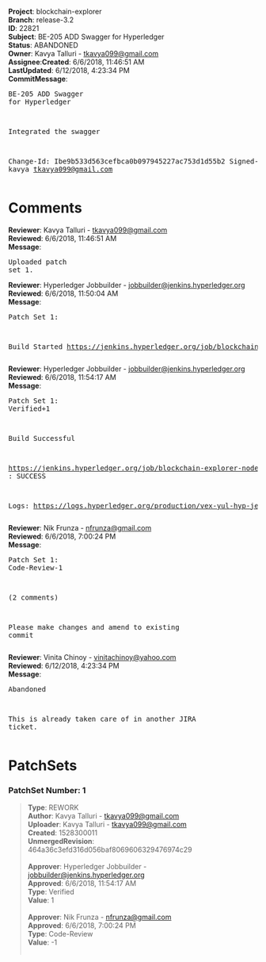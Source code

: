 <strong>Project</strong>: blockchain-explorer</br><strong>Branch</strong>: release-3.2<br><strong>ID</strong>: 22821<br><strong>Subject</strong>: BE-205 ADD Swagger for Hyperledger<br><strong>Status</strong>: ABANDONED<br><strong>Owner</strong>: Kavya Talluri - tkavya099@gmail.com<br><strong>Assignee</strong>:<strong>Created</strong>: 6/6/2018, 11:46:51 AM<br><strong>LastUpdated</strong>: 6/12/2018, 4:23:34 PM<br><strong>CommitMessage</strong>:<br><pre>BE-205 ADD Swagger for Hyperledger

Integrated the swagger

Change-Id: Ibe9b533d563cefbca0b097945227ac753d1d55b2
Signed-off-by: kavya <tkavya099@gmail.com>
</pre><h1>Comments</h1><strong>Reviewer</strong>: Kavya Talluri - tkavya099@gmail.com<br><strong>Reviewed</strong>: 6/6/2018, 11:46:51 AM<br><strong>Message</strong>: <pre>Uploaded patch set 1.</pre><strong>Reviewer</strong>: Hyperledger Jobbuilder - jobbuilder@jenkins.hyperledger.org<br><strong>Reviewed</strong>: 6/6/2018, 11:50:04 AM<br><strong>Message</strong>: <pre>Patch Set 1:

Build Started https://jenkins.hyperledger.org/job/blockchain-explorer-node6-verify-x86_64/148/</pre><strong>Reviewer</strong>: Hyperledger Jobbuilder - jobbuilder@jenkins.hyperledger.org<br><strong>Reviewed</strong>: 6/6/2018, 11:54:17 AM<br><strong>Message</strong>: <pre>Patch Set 1: Verified+1

Build Successful 

https://jenkins.hyperledger.org/job/blockchain-explorer-node6-verify-x86_64/148/ : SUCCESS

Logs: https://logs.hyperledger.org/production/vex-yul-hyp-jenkins-3/blockchain-explorer-node6-verify-x86_64/148</pre><strong>Reviewer</strong>: Nik Frunza - nfrunza@gmail.com<br><strong>Reviewed</strong>: 6/6/2018, 7:00:24 PM<br><strong>Message</strong>: <pre>Patch Set 1: Code-Review-1

(2 comments)

Please make changes and amend to existing commit</pre><strong>Reviewer</strong>: Vinita Chinoy - vinitachinoy@yahoo.com<br><strong>Reviewed</strong>: 6/12/2018, 4:23:34 PM<br><strong>Message</strong>: <pre>Abandoned

This is already taken care of in another JIRA ticket.</pre><h1>PatchSets</h1><h3>PatchSet Number: 1</h3><blockquote><strong>Type</strong>: REWORK<br><strong>Author</strong>: Kavya Talluri - tkavya099@gmail.com<br><strong>Uploader</strong>: Kavya Talluri - tkavya099@gmail.com<br><strong>Created</strong>: 1528300011<br><strong>UnmergedRevision</strong>: 464a36c3efd316d056baf8069606329476974c29<br><br><strong>Approver</strong>: Hyperledger Jobbuilder - jobbuilder@jenkins.hyperledger.org<br><strong>Approved</strong>: 6/6/2018, 11:54:17 AM<br><strong>Type</strong>: Verified<br><strong>Value</strong>: 1<br><br><strong>Approver</strong>: Nik Frunza - nfrunza@gmail.com<br><strong>Approved</strong>: 6/6/2018, 7:00:24 PM<br><strong>Type</strong>: Code-Review<br><strong>Value</strong>: -1<br><br></blockquote>